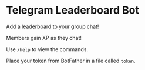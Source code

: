 # Telegram Leaderboard Bot

Add a leaderboard to your group chat!

Members gain XP as they chat! 

Use `/help` to view the commands.

Place your token from BotFather in a file called `token`.
